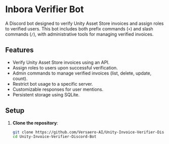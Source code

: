 # Inbora Verifier Bot

A Discord bot designed to verify Unity Asset Store invoices and assign roles to verified users. This bot includes both prefix commands (`+`) and slash commands (`/`), with administrative tools for managing verified invoices.

## Features
- Verify Unity Asset Store invoices using an API.
- Assign roles to users upon successful verification.
- Admin commands to manage verified invoices (list, delete, update, count).
- Restrict bot usage to a specific server.
- Customizable responses for user mentions.
- Persistent storage using SQLite.

## Setup
1. **Clone the repository**:
   ```bash
   git clone https://github.com/Versaero-AI/Unity-Invoice-Verifier-Discord-Bot
   cd Unity-Invoice-Verifier-Discord-Bot
